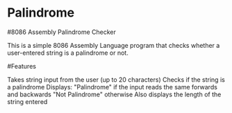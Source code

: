 # Palindrome
#8086 Assembly Palindrome Checker

This is a simple 8086 Assembly Language program that checks whether a user-entered string is a palindrome or not.

#Features

Takes string input from the user (up to 20 characters)
Checks if the string is a palindrome
Displays:
"Palindrome" if the input reads the same forwards and backwards
"Not Palindrome" otherwise
Also displays the length of the string entered
